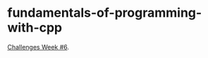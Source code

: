 # fundamentals-of-programming-with-cpp

[Challenges Week #6](https://elzero.org/cpp-assignments-lesson-38-to-46/).